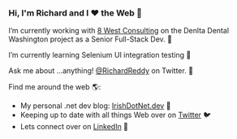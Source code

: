 ### Hi, I'm Richard and I :heart: the Web 👋

I’m currently working with [8 West Consulting](https://www.8west.ie/) on the Denlta Dental Washington project as a Senior Full-Stack Dev. 🔭

I’m currently learning Selenium UI integration testing 🌱

Ask me about ...anything! [@RichardReddy](https://twitter.com/RichardReddy) on Twitter. 💬 

Find me around the web 🌎:
* My personal .net dev blog: [IrishDotNet.dev](https://irishdotnet.dev) :pencil:
* Keeping up to date with all things Web over on [Twitter](https://twitter.com/RichardReddy) :bird:
* Lets connect over on [LinkedIn](https://www.linkedin.com/in/richardreddy/)  💼
